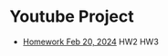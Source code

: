 # Youtube Project
- [Homework Feb 20, 2024](https://github.com/Juliaseid80/Youtube1/blob/7ade3e656e191d21106b4ab32a7669cddeb10471/index.html)
 HW2
 HW3
